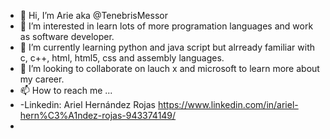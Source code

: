 - 👋 Hi, I’m Arie aka @TenebrisMessor
- 👀 I’m interested in learn lots of more programation languages and work as software developer.
- 🌱 I’m currently learning python and java script but alrready familiar with c, c++, html, html5, css and assembly languages.
- 💞️ I’m looking to collaborate on lauch x and microsoft to learn more about my career. 
- 📫 How to reach me ...
-   -Linkedin: Ariel Hernández Rojas https://www.linkedin.com/in/ariel-hern%C3%A1ndez-rojas-943374149/
-   

<!---
TenebrisMessor/TenebrisMessor is a ✨ special ✨ repository because its `README.md` (this file) appears on your GitHub profile.
You can click the Preview link to take a look at your changes.
--->
